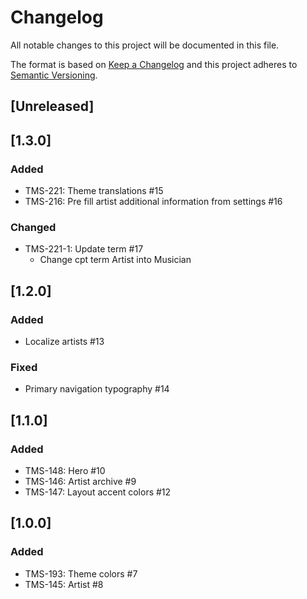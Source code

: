# Changelog

All notable changes to this project will be documented in this file.

The format is based on [Keep a Changelog](http://keepachangelog.com/en/1.0.0/)
and this project adheres to [Semantic Versioning](http://semver.org/spec/v2.0.0.html).

## [Unreleased]

## [1.3.0]

### Added

- TMS-221: Theme translations #15
- TMS-216: Pre fill artist additional information from settings #16

### Changed

- TMS-221-1: Update term #17
    - Change cpt term Artist into Musician

## [1.2.0]

### Added

- Localize artists #13

### Fixed

- Primary navigation typography #14

## [1.1.0]

### Added

- TMS-148: Hero #10
- TMS-146: Artist archive #9
- TMS-147: Layout accent colors #12

## [1.0.0]

### Added

- TMS-193: Theme colors #7
- TMS-145: Artist #8
